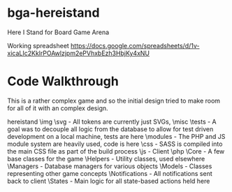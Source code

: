 # bga-hereistand
Here I Stand for Board Game Arena

Working spreadsheet
https://docs.google.com/spreadsheets/d/1v-xicaLIc2KklrPOAwlzjpm2ePVhxbEzh3HbjKy4xNU

# Code Walkthrough

This is a rather complex game and so the initial design tried to make room for all of it with an complex design.

hereistand
  \img
    \svg - All tokens are currently just SVGs, 
  \misc
    \tests - A goal was to decouple all logic from the database to allow for test driven development on a local machine, tests are here
  \modules - The PHP and JS module system are heavily used, code is here
    \css - SASS is compiled into the main CSS file as part of the build process
    \js - Client
    \php
      \Core - A few base classes for the game
      \Helpers - Utility classes, used elsewhere
      \Managers - Database managers for various objects
      \Models - Classes representing other game concepts
      \Notifications - All notifications sent back to client
      \States - Main logic for all state-based actions held here